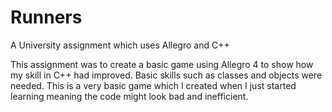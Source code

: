 # Runners
A University assignment which uses Allegro and C++

This assignment was to create a basic game using Allegro 4 to show how my skill in C++ had improved. 
Basic skills such as classes and objects were needed. 
This is a very basic game which I created when I just started learning meaning the code might look bad and inefficient. 

